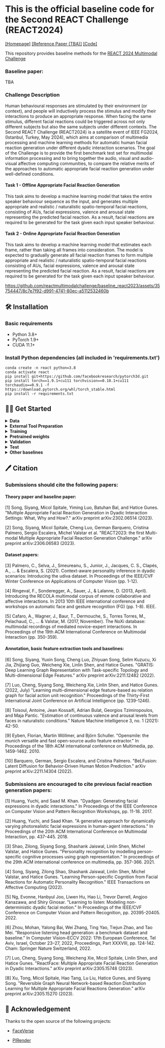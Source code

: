 # This is the official baseline code for the Second REACT Challenge (REACT2024)
[[Homepage]](https://sites.google.com/cam.ac.uk/react2024)  [[Reference Paper (TBA)]]() [[Code]](https://github.com/reactmultimodalchallenge/baseline_react2024)

This repository provides baseline methods for the [REACT 2024 Multimodal Challenge](https://sites.google.com/cam.ac.uk/react2024)

### Baseline paper:
TBA

### Challenge Description
Human behavioural responses are stimulated by their environment (or context), and people will inductively process the stimulus and modify their interactions to produce an appropriate response. When facing the same stimulus, different facial reactions could be triggered across not only different subjects but also the same subjects under different contexts. The Second REACT Challenge (REACT2024) is a satellite event of IEEE FG2024, (Istanbul, Turkey, May 2024), which aims at comparison of multimedia processing and machine learning methods for automatic human facial reaction generation under different dyadic interaction scenarios. The goal of the Challenge is to provide the first benchmark test set for multimodal information processing and to bring together the audio, visual and audio-visual affective computing communities, to compare the relative merits of the approaches to automatic appropriate facial reaction generation under well-defined conditions. 


#### Task 1 - Offline Appropriate Facial Reaction Generation
This task aims to develop a machine learning model that takes the entire speaker behaviour sequence as the input, and generates multiple appropriate and realistic / naturalistic spatio-temporal facial reactions, consisting of AUs, facial expressions, valence and arousal state representing the predicted facial reaction. As a result,  facial reactions are required to be generated for the task given each input speaker behaviour. 


#### Task 2 - Online Appropriate Facial Reaction Generation
This task aims to develop a machine learning model that estimates each frame, rather than taking all frames into consideration. The model is expected to gradually generate all facial reaction frames to form multiple appropriate and realistic / naturalistic spatio-temporal facial reactions consisting of AUs, facial expressions, valence and arousal state representing the predicted facial reaction. As a result,  facial reactions are required to be generated for the task given each input speaker behaviour. 


https://github.com/reactmultimodalchallenge/baseline_react2023/assets/35754447/8c7e7f92-d991-4741-80ec-a5112532460b

## 🛠️ Installation

### Basic requirements

- Python 3.8+ 
- PyTorch 1.9+
- CUDA 11.1+ 

### Install Python dependencies (all included in 'requirements.txt')

```shell
conda create -n react python=3.8
conda activate react
pip install git+https://github.com/facebookresearch/pytorch3d.git
pip install torch==1.9.1+cu111 torchvision==0.10.1+cu111 torchaudio==0.9.1 -f https://download.pytorch.org/whl/torch_stable.html
pip install -r requirements.txt
```


## 👨‍🏫 Get Started 

<details><summary> <b> Data </b> </summary>
<p>
 
**Challenge Data Description:**
- The REACT 2024 Multimodal Challenge Dataset is a compilation of recordings from the following two publicly available datasets for studying dyadic interactions: [NOXI](https://dl.acm.org/doi/10.1145/3136755.3136780) and [RECOLA](https://ieeexplore.ieee.org/document/6553805). [UDIVA](https://www.computer.org/csdl/proceedings-article/wacvw/2021/196700a001/1sZ3sn1GBxe) was not part of the challenge, but we provide it in case participants want to explore it as well. 

- Participants can apply for the data at our [Homepage](https://sites.google.com/cam.ac.uk/react2024).
   
**Data organization (`data/`) is listed below:**
```data/partition/modality/site/chat_index/person_index/clip_index/actual_data_files```
The example of data structure.
```
data
├── test
├── val
├── train
   ├── Video_files
       ├── NoXI
           ├── 010_2016-03-25_Paris
               ├── Expert_video
               ├── Novice_video
                   ├── 1
                       ├── 1.png
                       ├── ....
                       ├── 751.png
                   ├── ....
           ├── ....
       ├── RECOLA
   ├── Audio_files
       ├── NoXI
       ├── RECOLA
           ├── group-1
               ├── P25 
               ├── P26
                   ├── 1.wav
                   ├── ....
           ├── group-2
           ├── group-3
   ├── Emotion
       ├── NoXI
       ├── RECOLA
           ├── group-1
               ├── P25 
               ├── P26
                   ├── 1.csv
                   ├── ....
           ├── group-2
           ├── group-3
   ├── 3D_FV_files
       ├── NoXI
       ├── RECOLA
           ├── group-1
               ├── P25 
               ├── P26
                   ├── 1.npy
                   ├── ....
           ├── group-2
           ├── group-3
            
```
 
- The task is to predict one role's reaction ('Expert' or 'Novice',  'P25' or 'P26'....) to the other ('Novice' or 'Expert',  'P26' or 'P25'....).
- 3D_FV_files involve extracted 3DMM coefficients (including expression (52 dim), angle (3 dim) and translation (3 dim) coefficients.
- The frame rate of processed videos in each site is 25 (fps = 25), height = 256, width = 256. And each video clip has 751 frames (about 30s), The samping rate of audio files is 44100. 
- The csv files for baseline training and validation dataloader are now avaliable at 'data/train.csv' and 'data/val.csv'
 
 
</p>
</details>



<details><summary> <b> External Tool Preparation </b> </summary>
<p>

We use 3DMM coefficients to represent a 3D listener or speaker, and for further 3D-to-2D frame rendering. 
 
The baselines leverage [3DMM model](https://github.com/LizhenWangT/FaceVerse) to extract 3DMM coefficients, and render 3D facial reactions.  

- You should first download 3DMM (FaceVerse version 2 model) at this [page](https://github.com/LizhenWangT/FaceVerse) 
 
  and then put it in the folder (`external/FaceVerse/data/`).
 
  We provide our extracted 3DMM coefficients (which are used for our baseline visualisation) at [Google Drive] (https://drive.google.com/drive/folders/1RrTytDkkq520qUUAjTuNdmS6tCHQnqFu). 

  We also provide the mean_face, std_face and reference_full of 3DMM coefficients at [Google Drive](https://drive.google.com/drive/folders/1uVOOJzY3p2XjDESwH4FCjGO8epO7miK4). Please put them in the folder (`external/FaceVerse/`).

 
Then, we use a 3D-to-2D tool [PIRender](https://github.com/RenYurui/PIRender) to render final 2D facial reaction frames.
 
- We re-trained the PIRender, and the well-trained model is provided at the [checkpoint](https://drive.google.com/drive/folders/1Ys1u0jxVBxrmQZrcrQbm8tagOPNxrTUA). Please put it in the folder (`external/PIRender/`).
   
</p>
</details>


<details><summary> <b> Training </b>  </summary>
<p>
 
 <b>Trans-VAE</b>
- Running the following shell can start training Trans-VAE baseline:
 ```shell
 python train.py --batch-size 4  --gpu-ids 0  -lr 0.00001  --kl-p 0.00001 -e 50  -j 12  --outdir results/train_offline 
 ```
 &nbsp; or 
 
  ```shell
 python train.py --batch-size 4  --gpu-ids 0  -lr 0.00001  --kl-p 0.00001 -e 50  -j 12 --online  --window-size 16 --outdir results/train_online  
 ```
 
 <b>BeLFusion</b>
 - First train the variational autoencoder (VAE):
```shell
python train_belfusion.py config=config/1_belfusion_vae.yaml name=All_VAEv2_W50
```
 
 - Once finished, you will be able to train the offline/online variants of BeLFusion with the desired value for k:
```shell
python train_belfusion.py config=config/2_belfusion_ldm.yaml name=<NAME> arch.args.k=<INT (1 or 10)> arch.args.online=<BOOL>
```

 
</p>
</details>

<details><summary> <b> Pretrained weights </b>  </summary>
 If you would rather skip training, download the following checkpoints and put them inside the folder './results'.
<p>
 
 <b>Trans-VAE</b>: [download (TBA)]()
 
 <b>BeLFusion</b>: [download (TBA)]()
 
</details>

<details><summary> <b> Validation </b>  </summary>
<p>
 Follow this to evaluate Trans-VAE or BeLFusion after training, or downloading the pretrained weights.
 
- Before validation, run the following script to get the martix (defining appropriate neighbours in val set):
 ```shell
 cd tool
 python matrix_split.py --dataset-path ./data --partition val
 ```
&nbsp;  Please put files (`data_indices.csv`, `Approprirate_facial_reaction.npy` and `val.csv`) in the folder `./data/`.
  
- Then, evaluate a trained model on val set and run:

 ```shell
python evaluate.py  --resume ./results/train_offline/best_checkpoint.pth  --gpu-ids 1  --outdir results/val_offline --split val
```
 
&nbsp; or
 
```shell
python evaluate.py  --resume ./results/train_online/best_checkpoint.pth  --gpu-ids 1  --online --outdir results/val_online --split val
```
 
- For computing FID (FRRea), run the following script:

```
python -m pytorch_fid  ./results/val_offline/fid/real  ./results/val_offline/fid/fake
```
</p>
</details>




<details><summary> <b> Test </b>  </summary>
<p>
 Follow this to evaluate Trans-VAE or BeLFusion after training, or downloading the pretrained weights.
 
- Before testing, run the following script to get the martix (defining appropriate neighbours in test set):
 ```shell
 cd tool
 python matrix_split.py --dataset-path ./data --partition test
 ```
&nbsp;  Please put files (`data_indices.csv`, `Approprirate_facial_reaction.npy` and `test.csv`) in the folder `./data/`.
  
- Then, evaluate a trained model on test set and run:

 ```shell
python evaluate.py  --resume ./results/train_offline/best_checkpoint.pth  --gpu-ids 1  --outdir results/test_offline --split test
```
 
&nbsp; or
 
```shell
python evaluate.py  --resume ./results/train_online/best_checkpoint.pth  --gpu-ids 1  --online --outdir results/test_online --split test
```

 
- For computing FID (FRRea), run the following script:

```
python -m pytorch_fid  ./results/test_offline/fid/real  ./results/test_offline/fid/fake
```
</p>
</details>



<details><summary> <b> Other baselines </b>  </summary>
<p>
 
- Run the following script to sequentially evaluate the naive baselines presented in the paper:
 ```shell
 python run_baselines.py --split SPLIT
 ```
 SPLIT can be `val` or `test`.
</p>
</details>



## 🖊️ Citation

### Submissions should cite the following papers:

#### Theory paper and baseline paper:

[1] Song, Siyang, Micol Spitale, Yiming Luo, Batuhan Bal, and Hatice Gunes. "Multiple Appropriate Facial Reaction Generation in Dyadic Interaction Settings: What, Why and How?." arXiv preprint arXiv:2302.06514 (2023).

[2] Song, Siyang, Micol Spitale, Cheng Luo, German Barquero, Cristina Palmero, Sergio Escalera, Michel Valstar et al. "REACT2023: the first Multi-modal Multiple Appropriate Facial Reaction Generation Challenge." arXiv preprint arXiv:2306.06583 (2023).

#### Dataset papers:

[3] Palmero, C., Selva, J., Smeureanu, S., Junior, J., Jacques, C. S., Clapés, A., ... & Escalera, S. (2021). Context-aware personality inference in dyadic scenarios: Introducing the udiva dataset. In Proceedings of the IEEE/CVF Winter Conference on Applications of Computer Vision (pp. 1-12).

[4] Ringeval, F., Sonderegger, A., Sauer, J., & Lalanne, D. (2013, April). Introducing the RECOLA multimodal corpus of remote collaborative and affective interactions. In 2013 10th IEEE international conference and workshops on automatic face and gesture recognition (FG) (pp. 1-8). IEEE.

[5] Cafaro, A., Wagner, J., Baur, T., Dermouche, S., Torres Torres, M., Pelachaud, C., ... & Valstar, M. (2017, November). The NoXi database: multimodal recordings of mediated novice-expert interactions. In Proceedings of the 19th ACM International Conference on Multimodal Interaction (pp. 350-359).

#### Annotation, basic feature extraction tools and baselines:

[6] Song, Siyang, Yuxin Song, Cheng Luo, Zhiyuan Song, Selim Kuzucu, Xi Jia, Zhijiang Guo, Weicheng Xie, Linlin Shen, and Hatice Gunes. "GRATIS: Deep Learning Graph Representation with Task-specific Topology and Multi-dimensional Edge Features." arXiv preprint arXiv:2211.12482 (2022).

[7] Luo, Cheng, Siyang Song, Weicheng Xie, Linlin Shen, and Hatice Gunes. (2022, July) "Learning multi-dimensional edge feature-based au relation graph for facial action unit recognition." Proceedings of the Thirty-First International Joint Conference on Artificial Intelligence (pp. 1239-1246).

[8] Toisoul, Antoine, Jean Kossaifi, Adrian Bulat, Georgios Tzimiropoulos, and Maja Pantic. "Estimation of continuous valence and arousal levels from faces in naturalistic conditions." Nature Machine Intelligence 3, no. 1 (2021): 42-50.

[9] Eyben, Florian, Martin Wöllmer, and Björn Schuller. "Opensmile: the munich versatile and fast open-source audio feature extractor." In Proceedings of the 18th ACM international conference on Multimedia, pp. 1459-1462. 2010.

[10] Barquero, German, Sergio Escalera, and Cristina Palmero. "BeLFusion: Latent Diffusion for Behavior-Driven Human Motion Prediction." arXiv preprint arXiv:2211.14304 (2022). 


### Submissions are encouraged to cite previous facial reaction generation papers:

[1] Huang, Yuchi, and Saad M. Khan. "Dyadgan: Generating facial expressions in dyadic interactions." In Proceedings of the IEEE Conference on Computer Vision and Pattern Recognition Workshops, pp. 11-18. 2017.

[2] Huang, Yuchi, and Saad Khan. "A generative approach for dynamically varying photorealistic facial expressions in human-agent interactions." In Proceedings of the 20th ACM International Conference on Multimodal Interaction, pp. 437-445. 2018.

[3] Shao, Zilong, Siyang Song, Shashank Jaiswal, Linlin Shen, Michel Valstar, and Hatice Gunes. "Personality recognition by modelling person-specific cognitive processes using graph representation." In proceedings of the 29th ACM international conference on multimedia, pp. 357-366. 2021.

[4] Song, Siyang, Zilong Shao, Shashank Jaiswal, Linlin Shen, Michel Valstar, and Hatice Gunes. "Learning Person-specific Cognition from Facial Reactions for Automatic Personality Recognition." IEEE Transactions on Affective Computing (2022).

[5] Ng, Evonne, Hanbyul Joo, Liwen Hu, Hao Li, Trevor Darrell, Angjoo Kanazawa, and Shiry Ginosar. "Learning to listen: Modeling non-deterministic dyadic facial motion." In Proceedings of the IEEE/CVF Conference on Computer Vision and Pattern Recognition, pp. 20395-20405. 2022.

[6] Zhou, Mohan, Yalong Bai, Wei Zhang, Ting Yao, Tiejun Zhao, and Tao Mei. "Responsive listening head generation: a benchmark dataset and baseline." In Computer Vision–ECCV 2022: 17th European Conference, Tel Aviv, Israel, October 23–27, 2022, Proceedings, Part XXXVIII, pp. 124-142. Cham: Springer Nature Switzerland, 2022.

[7] Luo, Cheng, Siyang Song, Weicheng Xie, Micol Spitale, Linlin Shen, and Hatice Gunes. "ReactFace: Multiple Appropriate Facial Reaction Generation in Dyadic Interactions." arXiv preprint arXiv:2305.15748 (2023).

[8] Xu, Tong, Micol Spitale, Hao Tang, Lu Liu, Hatice Gunes, and Siyang Song. "Reversible Graph Neural Network-based Reaction Distribution Learning for Multiple Appropriate Facial Reactions Generation." arXiv preprint arXiv:2305.15270 (2023).

## 🤝 Acknowledgement
Thanks to the open source of the following projects:

- [FaceVerse](https://github.com/LizhenWangT/FaceVerse) &#8194;

- [PIRender](https://github.com/RenYurui/PIRender) &#8194;
